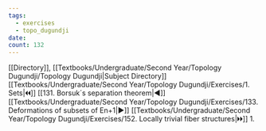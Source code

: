 ```yaml
---
tags:
  - exercises
  - topo_dugundji
date: 
count: 132
---
```

[[Directory]], [[Textbooks/Undergraduate/Second Year/Topology Dugundji/Topology Dugundji|Subject Directory]]
[[Textbooks/Undergraduate/Second Year/Topology Dugundji/Exercises/1. Sets|🞀🞀]] [[131. Borsuk´s separation theorem|◀]] [[Textbooks/Undergraduate/Second Year/Topology Dugundji/Exercises/133. Deformations of subsets of En+1|▶]] [[Textbooks/Undergraduate/Second Year/Topology Dugundji/Exercises/152. Locally trivial fiber structures|🞂🞂]]
1. 